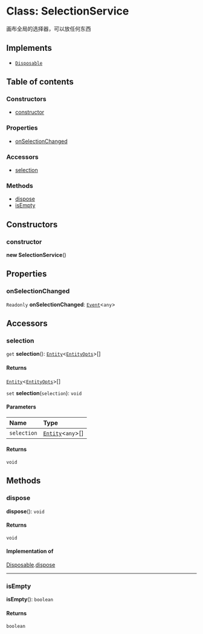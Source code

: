 # Class: SelectionService

画布全局的选择器，可以放任何东西

## Implements

* [`Disposable`](/en/auto-docs/free-layout-editor/interfaces/Disposable-1.md)

## Table of contents

### Constructors

* [constructor](/en/auto-docs/free-layout-editor/classes/SelectionService.md#constructor)

### Properties

* [onSelectionChanged](/en/auto-docs/free-layout-editor/classes/SelectionService.md#onselectionchanged)

### Accessors

* [selection](/en/auto-docs/free-layout-editor/classes/SelectionService.md#selection)

### Methods

* [dispose](/en/auto-docs/free-layout-editor/classes/SelectionService.md#dispose)
* [isEmpty](/en/auto-docs/free-layout-editor/classes/SelectionService.md#isempty)

## Constructors

### constructor

**new SelectionService**()

## Properties

### onSelectionChanged

`Readonly` **onSelectionChanged**: [`Event`](/en/auto-docs/free-layout-editor/interfaces/Event-1.md)<`any`>

## Accessors

### selection

`get` **selection**(): [`Entity`](/en/auto-docs/free-layout-editor/classes/Entity-1.md)<[`EntityOpts`](/en/auto-docs/free-layout-editor/interfaces/EntityOpts.md)>\[]

#### Returns

[`Entity`](/en/auto-docs/free-layout-editor/classes/Entity-1.md)<[`EntityOpts`](/en/auto-docs/free-layout-editor/interfaces/EntityOpts.md)>\[]

`set` **selection**(`selection`): `void`

#### Parameters

| Name | Type |
| :------ | :------ |
| `selection` | [`Entity`](/en/auto-docs/free-layout-editor/classes/Entity-1.md)<`any`>\[] |

#### Returns

`void`

## Methods

### dispose

**dispose**(): `void`

#### Returns

`void`

#### Implementation of

[Disposable](/en/auto-docs/free-layout-editor/interfaces/Disposable-1.md).[dispose](/en/auto-docs/free-layout-editor/interfaces/Disposable-1.md#dispose)

***

### isEmpty

**isEmpty**(): `boolean`

#### Returns

`boolean`
